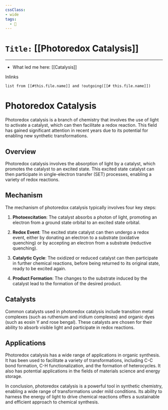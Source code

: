 ```yaml
---
cssClass:
- wide
tags:
  - 🧪
---
```


# `Title:` [[Photoredox Catalysis]]
--- 

- What led me here: [[Catalysis]]

Inlinks
```dataview 
list from [[#this.file.name]] and !outgoing([[# this.file.name]]) 
```

# Photoredox Catalysis

Photoredox catalysis is a branch of chemistry that involves the use of light to activate a catalyst, which can then facilitate a redox reaction. This field has gained significant attention in recent years due to its potential for enabling new synthetic transformations.

## Overview

Photoredox catalysis involves the absorption of light by a catalyst, which promotes the catalyst to an excited state. This excited state catalyst can then participate in single-electron transfer (SET) processes, enabling a variety of redox reactions.

## Mechanism

The mechanism of photoredox catalysis typically involves four key steps:

1. **Photoexcitation**: The catalyst absorbs a photon of light, promoting an electron from a ground state orbital to an excited state orbital.

2. **Redox Event**: The excited state catalyst can then undergo a redox event, either by donating an electron to a substrate (oxidative quenching) or by accepting an electron from a substrate (reductive quenching).

3. **Catalytic Cycle**: The oxidized or reduced catalyst can then participate in further chemical reactions, before being returned to its original state, ready to be excited again.

4. **Product Formation**: The changes to the substrate induced by the catalyst lead to the formation of the desired product.

## Catalysts

Common catalysts used in photoredox catalysis include transition metal complexes (such as ruthenium and iridium complexes) and organic dyes (such as eosin Y and rose bengal). These catalysts are chosen for their ability to absorb visible light and participate in redox reactions.

## Applications

Photoredox catalysis has a wide range of applications in organic synthesis. It has been used to facilitate a variety of transformations, including C-C bond formation, C-H functionalization, and the formation of heterocycles. It also has potential applications in the fields of materials science and energy storage.

In conclusion, photoredox catalysis is a powerful tool in synthetic chemistry, enabling a wide range of transformations under mild conditions. Its ability to harness the energy of light to drive chemical reactions offers a sustainable and efficient approach to chemical synthesis.